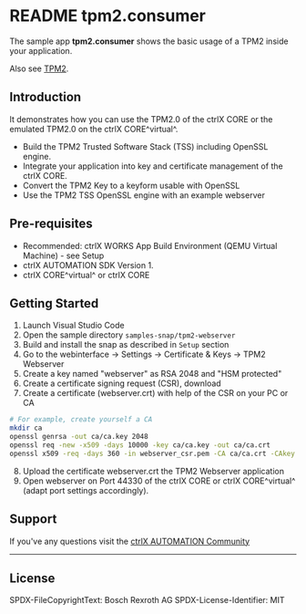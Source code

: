 # README tpm2.consumer

The sample app __tpm2.consumer__ shows the basic usage of a TPM2 inside your application.

Also see [TPM2](../../tpm2.md).

## Introduction

It demonstrates how you can use the TPM2.0 of the ctrlX CORE or the emulated TPM2.0 on the ctrlX CORE^virtual^.

* Build the TPM2 Trusted Software Stack (TSS) including OpenSSL engine.
* Integrate your application into key and certificate management of the ctrlX CORE.
* Convert the TPM2 Key to a keyform usable with OpenSSL
* Use the TPM2 TSS OpenSSL engine with an example webserver

## Pre-requisites

* Recommended: ctrlX WORKS App Build Environment (QEMU Virtual Machine) - see Setup
* ctrlX AUTOMATION SDK Version 1.
* ctrlX CORE^virtual^ or ctrlX CORE

## Getting Started

1. Launch Visual Studio Code
2. Open the sample directory `samples-snap/tpm2-webserver`
3. Build and install the snap as described in `Setup` section
4. Go to the webinterface -> Settings -> Certificate & Keys -> TPM2 Webserver
5. Create a key named "webserver" as RSA 2048 and "HSM protected"
6. Create a certificate signing request (CSR), download
7. Create a certificate (webserver.crt) with help of the CSR on your PC or CA

```bash
# For example, create yourself a CA
mkdir ca
openssl genrsa -out ca/ca.key 2048
openssl req -new -x509 -days 10000 -key ca/ca.key -out ca/ca.crt
openssl x509 -req -days 360 -in webserver_csr.pem -CA ca/ca.crt -CAkey ca/ca.key -CAcreateserial -out webserver.crt -sha256
```

8. Upload the certificate webserver.crt the TPM2 Webserver application
9. Open webserver on Port 44330 of the ctrlX CORE or ctrlX CORE^virtual^ (adapt port settings accordingly).

## Support

If you've any questions visit the [ctrlX AUTOMATION Community](https://developer.community.boschrexroth.com/)

___

## License

SPDX-FileCopyrightText: Bosch Rexroth AG
SPDX-License-Identifier: MIT
